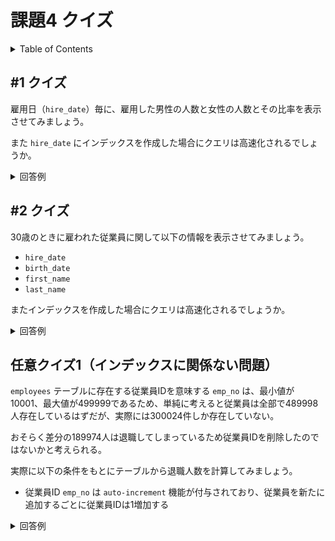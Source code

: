 # 課題4 クイズ

<!-- START doctoc generated TOC please keep comment here to allow auto update -->
<!-- DON'T EDIT THIS SECTION, INSTEAD RE-RUN doctoc TO UPDATE -->
<details>
<summary>Table of Contents</summary>

- [&#035;1 クイズ](#1-%E3%82%AF%E3%82%A4%E3%82%BA)
- [&#035;2 クイズ](#2-%E3%82%AF%E3%82%A4%E3%82%BA)
- [任意クイズ1（インデックスに関係ない問題）](#%E4%BB%BB%E6%84%8F%E3%82%AF%E3%82%A4%E3%82%BA1%E3%82%A4%E3%83%B3%E3%83%87%E3%83%83%E3%82%AF%E3%82%B9%E3%81%AB%E9%96%A2%E4%BF%82%E3%81%AA%E3%81%84%E5%95%8F%E9%A1%8C)

</details>
<!-- END doctoc generated TOC please keep comment here to allow auto update -->

## #1 クイズ

雇用日（`hire_date`）毎に、雇用した男性の人数と女性の人数とその比率を表示させてみましょう。

また `hire_date` にインデックスを作成した場合にクエリは高速化されるでしょうか。

<details>
<summary>回答例</summary>

以下のクエリを実行すると、雇用日ごとの男女の割合がわかる。

結果としては **5435行** 選択される。

```sql
SELECT hire_date
      ,SUM(CASE WHEN gender = 'M' THEN 1 ELSE 0 END) AS COUNT_MAN
      ,SUM(CASE WHEN gender = 'F' THEN 1 ELSE 0 END) AS COUNT_FEMALE
      ,SUM(CASE WHEN gender = 'M' THEN 1 ELSE 0 END) / COUNT(*) AS RATE_MAN
      ,SUM(CASE WHEN gender = 'F' THEN 1 ELSE 0 END) / COUNT(*) AS RATE_FEMALE
FROM employees
GROUP BY hire_date
ORDER BY hire_date;
```

実行計画を見たところ、インデックスが存在しない場合はフルテーブルスキャンを実行しており、インデックスが存在している場合はフルインデックススキャンを実行していた。

実行時間を見てみると、インデックスが存在しているほうが余計に時間がかかっていることがわかる。

```bash
+------------------------------------------------+-----------+----------+
| Stage                                          | w/o index | w/ index |
+------------------------------------------------+-----------+----------+
| stage/sql/starting                             |   0.0001  |   0.0001 |
| stage/sql/Executing hook on transaction begin. |   0.0000  |   0.0000 |
| stage/sql/starting                             |   0.0000  |   0.0000 |
| stage/sql/checking permissions                 |   0.0000  |   0.0000 |
| stage/sql/Opening tables                       |   0.0000  |   0.0000 |
| stage/sql/init                                 |   0.0000  |   0.0000 |
| stage/sql/System lock                          |   0.0000  |   0.0000 |
| stage/sql/optimizing                           |   0.0000  |   0.0000 |
| stage/sql/statistics                           |   0.0000  |   0.0000 |
| stage/sql/preparing                            |   0.0000  |   0.0000 |
| stage/sql/Creating tmp table                   |   0.0000  |   ------ |
| stage/sql/executing                            |   0.2752  |   0.3925 |
| stage/sql/end                                  |   0.0000  |   0.0000 |
| stage/sql/query end                            |   0.0000  |   0.0000 |
| stage/sql/waiting for handler commit           |   0.0000  |   0.0000 |
| stage/sql/removing tmp table                   |   0.0000  |   ------ |
| stage/sql/closing tables                       |   0.0000  |   0.0000 |
| stage/sql/freeing items                        |   0.0000  |   0.0000 |
| stage/sql/cleaning up                          |   0.0000  |   0.0000 |
+------------------------------------------------+-----------+----------+
```

</details>

## #2 クイズ

30歳のときに雇われた従業員に関して以下の情報を表示させてみましょう。

- `hire_date`
- `birth_date`
- `first_name`
- `last_name`

またインデックスを作成した場合にクエリは高速化されるでしょうか。

<details>
<summary>回答例</summary>

以下のクエリを実行すれば30歳にときに雇われた従業員を抽出できる。

結果としては **20849行** 抽出される。

```sql
SELECT hire_date, birth_date, first_name, last_name
FROM employees
WHERE FLOOR(DATEDIFF(hire_date, birth_date)/365) = 30;
```

インデックスを導入して高速化できるかというと、実験結果からはできないと考えられる。

実行計画を確認すると以下の全パターンでフルテーブルスキャンが発生している。

- インデックスなし
  - フルテーブルスキャン
- `hire_date`インデックスのみ
  - フルテーブルスキャン
- `birth_date`インデックスのみ
  - フルテーブルスキャン
- `hire_date`と`birth_date`の両方のインデックス
  - フルテーブルスキャン

イベント情報を見てみても実行時間に差が発生していないことがわかる。

```bash
+------------------------------------------------+-----------+-----------+------------+----------+
| Stage                                          | w/o index | hire_date | birth_date |     both |
+------------------------------------------------+-----------+-----------+------------+----------+
| stage/sql/starting                             |   0.0002  |   0.0001  |     0.0001 |   0.0001 |
| stage/sql/Executing hook on transaction begin. |   0.0000  |   0.0000  |     0.0000 |   0.0000 |
| stage/sql/starting                             |   0.0000  |   0.0000  |     0.0000 |   0.0000 |
| stage/sql/checking permissions                 |   0.0000  |   0.0000  |     0.0000 |   0.0000 |
| stage/sql/Opening tables                       |   0.0001  |   0.0000  |     0.0000 |   0.0000 |
| stage/sql/init                                 |   0.0000  |   0.0000  |     0.0000 |   0.0000 |
| stage/sql/System lock                          |   0.0000  |   0.0000  |     0.0000 |   0.0000 |
| stage/sql/optimizing                           |   0.0000  |   0.0000  |     0.0000 |   0.0000 |
| stage/sql/statistics                           |   0.0000  |   0.0000  |     0.0000 |   0.0000 |
| stage/sql/preparing                            |   0.0000  |   0.0000  |     0.0000 |   0.0000 |
| stage/sql/executing                            |   0.0941  |   0.0964  |     0.0962 |   0.0999 |
| stage/sql/end                                  |   0.0000  |   0.0000  |     0.0000 |   0.0000 |
| stage/sql/query end                            |   0.0000  |   0.0000  |     0.0000 |   0.0000 |
| stage/sql/waiting for handler commit           |   0.0000  |   0.0000  |     0.0000 |   0.0000 |
| stage/sql/closing tables                       |   0.0000  |   0.0000  |     0.0000 |   0.0000 |
| stage/sql/freeing items                        |   0.0000  |   0.0000  |     0.0000 |   0.0000 |
| stage/sql/cleaning up                          |   0.0000  |   0.0000  |     0.0000 |   0.0000 |
+------------------------------------------------+-----------+-----------+------------+----------+
```

</details>

## 任意クイズ1（インデックスに関係ない問題）

`employees` テーブルに存在する従業員IDを意味する `emp_no` は、最小値が10001、最大値が499999であるため、単純に考えると従業員は全部で489998人存在しているはずだが、実際には300024件しか存在していない。

おそらく差分の189974人は退職してしまっているため従業員IDを削除したのではないかと考えられる。

実際に以下の条件をもとにテーブルから退職人数を計算してみましょう。

- 従業員ID `emp_no` は `auto-increment` 機能が付与されており、従業員を新たに追加するごとに従業員IDは1増加する

<details>
<summary>回答例</summary>

MySQL8.0以降だと問題ないけど、演習で使用している5.7のバージョンだと機能しないので、ほかの回答を探す必要がありそう。

```sql
WITH 
SLICED_EMPNO AS (
    SELECT emp_no AS base_emp_no
        ,MIN(emp_no) OVER (
            ORDER BY emp_no
            ROWS BETWEEN 1 FOLLOWING AND 1 FOLLOWING
        ) AS next_emp_no
    FROM employees
)
, DIFF_EMPNO AS (
    SELECT base_emp_no
        ,next_emp_no
        ,next_emp_no - base_emp_no AS DIFF
    FROM SLICED_EMPNO
)
SELECT 
    SUM(CASE WHEN DIFF != 1 AND DIFF IS NOT NULL THEN DIFF ELSE 0 END)
FROM DIFF_EMPNO;
```

</details>
